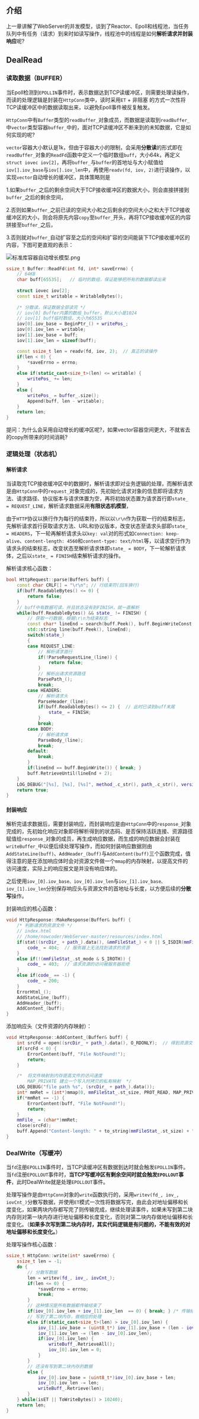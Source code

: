 ## 介绍

上一章讲解了WebServer的并发模型，谈到了Reactor、Epoll和线程池，当任务队列中有任务（请求）到来时如读写操作，线程池中的线程是如何**解析请求并封装响应**呢?

## DealRead

### 读取数据（BUFFER）

当Epoll检测到`EPOLLIN`事件时，表示数据达到TCP读缓冲区，则需要处理读操作，而读的处理逻辑是封装在`HttpConn`类中，读时采用`ET` + 非阻塞 的方式一次性将TCP读缓冲区中的数据读取出来，以避免Epoll事件被反复触发。

`HttpConn`中有`Buffer`类型的`readBuffer_`对象成员，而数据是读取到`readBuffer_`中`vector`类型容器`buffer_`中的，面对TCP读缓冲区不断来到的未知数据，它是如何实现的呢?

`vector`容器大小默认是1k，但由于容器大小的限制，会采用**分散读**的形式即在`readBuffer_`对象的`ReadFd`函数中定义一个临时数组`buff`，大小64k，再定义`struct iovec iov[2]`，再将`buffer_`与`buffer`的首地址与大小赋值给`iov[].iov_base`与`iov[].iov_len`中，再使用`readv(fd, iov, 2)`进行读操作，以实现`vector`自动增长的缓冲区，具体策略则是

1.如果`buffer_`之后的剩余空间大于TCP接收缓冲区的数据大小，则会直接拼接到`buffer_`之后的剩余空间，

2.否则如果`buffer_`之前已读的空间大小和之后剩余的空间大小之和大于TCP接收缓冲区的大小，则会将原先内容`copy`至`buffer_`开头，再将TCP接收缓冲区的内容拼接至`buffer_`之后，

3.否则就对`buffer_`自动扩容至之后的空间和扩容的空间能装下TCP接收缓冲区的内容，下图可更直观的表示：

![标准库容器自动增长模型.png](https://p1-juejin.byteimg.com/tos-cn-i-k3u1fbpfcp/5d22e170132a44bba600033383f2ebfd~tplv-k3u1fbpfcp-zoom-in-crop-mark:1512:0:0:0.awebp?)

```C++
ssize_t Buffer::ReadFd(int fd, int* saveErrno) {
    // 64KB
    char buff[65535];   // 临时的数组，保证能够把所有的数据都读出来
    
    struct iovec iov[2];
    const size_t writable = WritableBytes();
    
    /* 分散读，保证数据全部读完 */
    // iov[0] Buffer内置的数组_buffer，默认大小是1024
    // iov[1] buff临时数组，大小为65535
    iov[0].iov_base = BeginPtr_() + writePos_;
    iov[0].iov_len = writable;
    iov[1].iov_base = buff;
    iov[1].iov_len = sizeof(buff);

    const ssize_t len = readv(fd, iov, 2);  // 真正的读操作
    if(len < 0) {
        *saveErrno = errno;
    }
    else if(static_cast<size_t>(len) <= writable) {
        writePos_ += len;
    }
    else {
        writePos_ = buffer_.size();
        Append(buff, len - writable);
    }
    return len;
}

```

提问：为什么会采用自动增长的缓冲区呢?，如果vector容器空间更大，不就省去的copy所带来的时间消耗?

### 逻辑处理（状态机）

#### 解析请求

当读取完TCP接收缓冲区中的数据时，解析请求即对业务逻辑的处理，而解析请求是由`HttpConn`中的`request_`对象完成的，先初始化请求对象的信息即将请求方法、请求路径、协议版本与请求体置为空，再将初始状态置为请求首行即`state_ = REQUEST_LINE`，解析请求数据采用**有限状态机模型**，

由于`HTTP`协议以换行作为每行的结束符，所以以`\r\n`作为获取一行的结束标志，先解析请求首行获取请求方法、URL和协议版本，改变状态至请求头部即`state_ = HEADERS`，下一轮再解析请求头以`key: val`对的形式如`Connection: keep-alive`、`content-length: 4560`和`content-type: text/html`等，以请求空行作为请求头的结束标志，改变状态至解析请求体即`state_ = BODY`，下一轮解析请求体，之后以`state_ = FINISH`结束解析请求的操作。

解析请求核心函数：

```C++
bool HttpRequest::parse(Buffer& buff) {
    const char CRLF[] = "\r\n"; // 行结束符(回车换行)
    if(buff.ReadableBytes() <= 0) {
        return false;
    }
    // buff中有数据可读，并且状态没有到FINISH，就一直解析
    while(buff.ReadableBytes() && state_ != FINISH) {
        // 获取一行数据，根据\r\n为结束标志
        const char* lineEnd = search(buff.Peek(), buff.BeginWriteConst(), CRLF, CRLF + 2);
        std::string line(buff.Peek(), lineEnd);
        switch(state_)
        {
        case REQUEST_LINE:
            // 解析请求首行
            if(!ParseRequestLine_(line)) {
                return false;
            }
            // 解析出请求资源路径
            ParsePath_();
            break;    
        case HEADERS:
            // 解析请求头
            ParseHeader_(line);
            if(buff.ReadableBytes() <= 2) {  // 此时已读到buff末尾
                state_ = FINISH;
            }
            break;
        case BODY:
            // 解析请求体
            ParseBody_(line);
            break;
        default:
            break;
        }
        if(lineEnd == buff.BeginWrite()) { break; }
        buff.RetrieveUntil(lineEnd + 2);
    }
    LOG_DEBUG("[%s], [%s], [%s]", method_.c_str(), path_.c_str(), version_.c_str());
    return true;
}
```

#### 封装响应

解析完请求数据后，需要封装响应，而封装响应是由`HttpConn`中的`response_`对象完成的，先初始化响应对象即将解析得到的状态码、是否保持活跃连接、资源路径赋值给`response_`对象的成员，再生成响应数据，而生成的响应数据会封装在`writeBuffer_`中以便后续处理写操作，而如何封装响应数据则由`AddStateLine(buff)`、`AddHeader_(buff)`与`AddContent(buff)`三个函数完成，值得注意的是在添加响应体时会对资源文件做一个`mmap`的内存映射，以提高文件的访问速度，实际上的响应报文是并没有响应体的。

之后使用`iov_[0].iov_base、iov_[0].iov_len`与`iov_[1].iov_base、iov_[1].iov_len`分别保存响应头与资源文件的首地址与长度，以方便后续的**分散写**操作。

封装响应的核心函数：

```C++
void HttpResponse::MakeResponse(Buffer& buff) {
    /* 判断请求的资源文件 */
    // index.html
    // /home/nowcoder/WebServer-master/resources/index.html
    if(stat((srcDir_ + path_).data(), &mmFileStat_) < 0 || S_ISDIR(mmFileStat_.st_mode)) {
        code_ = 404;  // 服务器上无法找到请求的资源
    }
    else if(!(mmFileStat_.st_mode & S_IROTH)) {
        code_ = 403;  // 请求资源的访问被服务器拒绝
    }
    else if(code_ == -1) { 
        code_ = 200; 
    }
    ErrorHtml_();
    AddStateLine_(buff);
    AddHeader_(buff);
    AddContent_(buff);
}
```

添加响应头（文件资源的内存映射）：

```C++
void HttpResponse::AddContent_(Buffer& buff) {
    int srcFd = open((srcDir_ + path_).data(), O_RDONLY);  // 得到资源文件的文件描述符
    if(srcFd < 0) { 
        ErrorContent(buff, "File NotFound!");
        return; 
    }

    /*  将文件映射到内存提高文件的访问速度 
        MAP_PRIVATE 建立一个写入时拷贝的私有映射  */
    LOG_DEBUG("file path %s", (srcDir_ + path_).data());
    int* mmRet = (int*)mmap(0, mmFileStat_.st_size, PROT_READ, MAP_PRIVATE, srcFd, 0);
    if(*mmRet == -1) {
        ErrorContent(buff, "File NotFound!");
        return; 
    }
    mmFile_ = (char*)mmRet;
    close(srcFd);
    buff.Append("Content-length: " + to_string(mmFileStat_.st_size) + "\r\n\r\n");
}
```

### DealWrite（写缓冲）

当`fd`注册`EPOLLIN`事件时，当TCP读缓冲区有数据到达时就会触发`EPOLLIN`事件。当`fd`注册`EPOLLOUT`事件时，**当TCP写缓冲区有剩余空间时就会触发`EPOLLOUT`事件**，此时DealWrite就是处理`EPOLLOUT`事件。

处理写操作是由`HttpConn`对象的`write`函数执行的，采用`writev(fd_, iov_, iovCnt_)`分散写数据，并使用`ET`模式一次性将数据写完，由此会对地址偏移和长度变化，如果两块内存都写完了则传输完成，继续处理读事件，如果未写到第二块内存则对第一块内存进行地址偏移和长度变化，否则对第二块内存做地址偏移和长度变化。（**如果多次写到第二块内存时，其实代码逻辑是有问题的，不能有效的对地址偏移和长度变化。**）

处理写操作核心函数：

```C++
ssize_t HttpConn::write(int* saveErrno) {
    ssize_t len = -1;
    do {
        // 分散写数据
        len = writev(fd_, iov_, iovCnt_);
        if(len <= 0) {
            *saveErrno = errno;
            break;
        }
        // 这种情况是所有数据都传输结束了
        if(iov_[0].iov_len + iov_[1].iov_len  == 0) { break; } /* 传输结束 */
        // 写到了第二块内存，做相应的处理
        else if(static_cast<size_t>(len) > iov_[0].iov_len) {
            iov_[1].iov_base = (uint8_t*) iov_[1].iov_base + (len - iov_[0].iov_len);
            iov_[1].iov_len -= (len - iov_[0].iov_len);
            if(iov_[0].iov_len) {
                writeBuff_.RetrieveAll();
                iov_[0].iov_len = 0;
            }
        }
        // 还没有写到第二块内存的数据
        else {
            iov_[0].iov_base = (uint8_t*)iov_[0].iov_base + len; 
            iov_[0].iov_len -= len; 
            writeBuff_.Retrieve(len);
        }
    } while(isET || ToWriteBytes() > 10240);
    return len;
}
```

